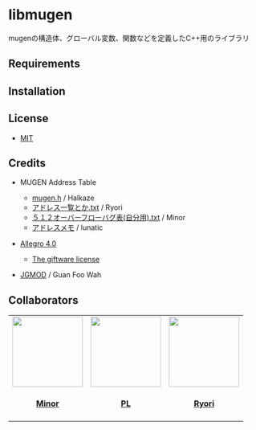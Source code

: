 libmugen
============================
mugenの構造体、グローバル変数、関数などを定義したC++用のライブラリ


## Requirements

## Installation

## License
* [MIT](LICENSE)

## Credits
- MUGEN Address Table
    - [mugen.h](https://halkaze.fc2.net/) / Halkaze
    - [アドレス一覧とか.txt](https://ryorikunn.blog.fc2.com/) / Ryori
    - [５１２オーバーフローバグ表(自分用).txt](http://minormugen.blog.fc2.com/) / Minor
    - [アドレスメモ](http://lunatic284.blog90.fc2.com/blog-entry-15493.html) / lunatic

- [Allegro 4.0](https://liballeg.org/)
    - [The giftware license](https://liballeg.org/license)
- [JGMOD](http://www.geocities.com/jeffery_guan/jgmod) / Guan Foo Wah

## Collaborators
<table id='credit'>
    <tr>
        <td id='Minor2CCh'>
            <a href="https://github.com/Minor2CCh">
                <img src="https://github.com/Minor2CCh.png" width='140px'>
            </a>
            <h4 align='center'><a href='https://twitter.com/i/user/1185504247565058049'>Minor</a></h4>
        </td>
        <td id='PL'>
            <a href="https://github.com/purpuraBib">
                <img src="https://github.com/purpuraBib.png" width='140px'>
            </a>
            <h4 align='center'><a href='https://twitter.com/i/user/1005782550814445568'>PL</a></h4>
        </td>
        <td id='Ryori514'>
            <a href="https://github.com/Ryori514">
                <img src="https://github.com/Ryori514.png" width='140px'>
            </a>
            <h4 align='center'><a href='https://twitter.com/i/user/845146560887324673'>Ryori</a></h4>
        </td>
    </tr>
</table>

